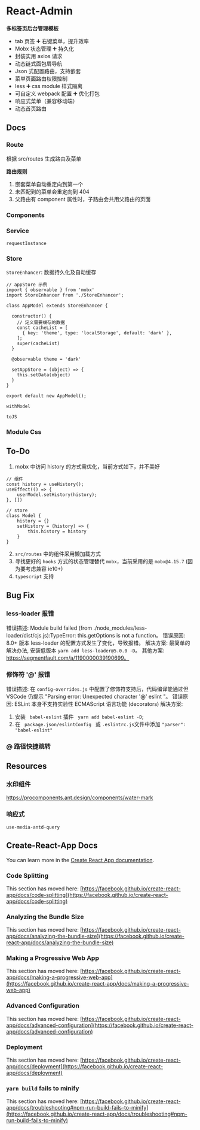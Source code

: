 # React-Admin

**多标签页后台管理模板**

- tab 页签 ➕ 右键菜单，提升效率
- Mobx 状态管理 ➕ 持久化
- 封装实用 axios 请求
- 动态链式面包屑导航
- Json 式配置路由，支持嵌套
- 菜单页面路由权限控制
- less ➕ css module 样式隔离
- 可自定义 webpack 配置 ➕ 优化打包
- 响应式菜单（兼容移动端）
- 动态首页路由




## Docs

### Route

根据 src/routes 生成路由及菜单

**路由规则**

1. 嵌套菜单自动重定向到第一个
2. 未匹配到的菜单会重定向到 404 
3. 父路由有 component 属性时，子路由会共用父路由的页面



### Components



### Service

`requestInstance`

### Store

` StoreEnhancer `: 数据持久化及自动缓存

```
// appStore 示例
import { observable } from 'mobx'
import StoreEnhancer from './StoreEnhancer';

class AppModel extends StoreEnhancer {

  constructor() {
    // 定义需要缓存的数据
    const cacheList = [
      { key: 'theme', type: 'localStorage', default: 'dark' },
    ];
    super(cacheList)
  }

  @observable theme = 'dark'

  setAppStore = (object) => {
    this.setData(object)
  }
}

export default new AppModel();
```

`withModel`

`toJS`

### Module Css



## To-Do

1. mobx 中访问 history 的方式需优化，当前方式如下，并不美好

```
// 组件
const history = useHistory();
useEffect(() => {
	userModel.setHistory(history);
}, [])

// store
class Model {
	history = {}
	setHistory = (history) => {
    	this.history = history
	}
}
```

2. ` src/routes ` 中的组件采用懒加载方式
3. 寻找更好的 `hooks` 方式的状态管理替代 `mobx`，当前采用的是 `mobx@4.15.7` (因为要考虑兼容 ie10+)
4. ` typescript ` 支持



## Bug Fix

### less-loader 报错

错误描述: Module build failed (from ./node_modules/less-loader/dist/cjs.js):TypeError: this.getOptions is not a function。
错误原因: 8.0+ 版本 less-loader 的配置方式发生了变化，导致报错。
解决方案: 最简单的解决办法, 安装低版本 ` yarn add less-loader@5.0.0 -D `。
其他方案: https://segmentfault.com/a/1190000039190699。

### 修饰符 '@' 报错

错误描述: 在 ` config-overrides.js ` 中配置了修饰符支持后，代码编译能通过但 VSCode 仍提示 "Parsing error: Unexpected character '@' eslint "。
错误原因: ESLint 本身不支持实验性 ECMAScript 语言功能 (decorators)
解决方案: 

1. 安装 `  babel-eslint ` 插件 ` yarn add babel-eslint -D`;
2. 在 `  package.json/eslintConfig  ` 或 ` .eslintrc.js `文件中添加 ` "parser": "babel-eslint" `

### @ 路径快捷跳转



## Resources

### 水印组件 

https://procomponents.ant.design/components/water-mark

### 响应式

` use-media-antd-query `

## Create-React-App Docs

You can learn more in the [Create React App documentation](https://facebook.github.io/create-react-app/docs/getting-started).

### Code Splitting

This section has moved here: [https://facebook.github.io/create-react-app/docs/code-splitting](https://facebook.github.io/create-react-app/docs/code-splitting)

### Analyzing the Bundle Size

This section has moved here: [https://facebook.github.io/create-react-app/docs/analyzing-the-bundle-size](https://facebook.github.io/create-react-app/docs/analyzing-the-bundle-size)

### Making a Progressive Web App

This section has moved here: [https://facebook.github.io/create-react-app/docs/making-a-progressive-web-app](https://facebook.github.io/create-react-app/docs/making-a-progressive-web-app)

### Advanced Configuration

This section has moved here: [https://facebook.github.io/create-react-app/docs/advanced-configuration](https://facebook.github.io/create-react-app/docs/advanced-configuration)

### Deployment

This section has moved here: [https://facebook.github.io/create-react-app/docs/deployment](https://facebook.github.io/create-react-app/docs/deployment)

### `yarn build` fails to minify

This section has moved here: [https://facebook.github.io/create-react-app/docs/troubleshooting#npm-run-build-fails-to-minify](https://facebook.github.io/create-react-app/docs/troubleshooting#npm-run-build-fails-to-minify)

